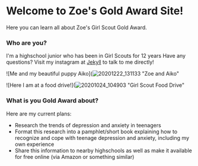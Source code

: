 # Welcome to Zoe's Gold Award Site!

Here you can learn all about Zoe's Girl Scout Gold Award.

### Who are you?

I'm a highschool junior who has been in Girl Scouts for 12 years 
Have any questions? Visit my instagram at [Jekyll](https://jekyllrb.com/) to talk to me directly!

![Me and my beautiful puppy Aiko](![20201222_131133](https://user-images.githubusercontent.com/91553995/135309382-4865130e-96da-46e1-9cd4-46fa93db3c6e.jpg)
 "Zoe and Aiko"

![Here I am at a food drive!](![20201024_104903](https://user-images.githubusercontent.com/91553995/135305787-b83366a7-02ec-401f-88ad-beaf667334f9.jpg)
 "Girl Scout Food Drive"

### What is you Gold Award about?



Here are my current plans:

- Research the trends of depression and anxiety in teenagers 
- Format this research into a pamphlet/short book explaining how to recognize and cope with teenage depression and anxiety, including my own experience
- Share this information to nearby highschools as well as make it available for free online (via Amazon or something similar)
